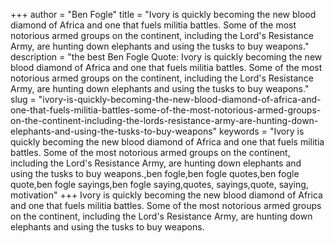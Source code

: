 +++
author = "Ben Fogle"
title = "Ivory is quickly becoming the new blood diamond of Africa and one that fuels militia battles. Some of the most notorious armed groups on the continent, including the Lord's Resistance Army, are hunting down elephants and using the tusks to buy weapons."
description = "the best Ben Fogle Quote: Ivory is quickly becoming the new blood diamond of Africa and one that fuels militia battles. Some of the most notorious armed groups on the continent, including the Lord's Resistance Army, are hunting down elephants and using the tusks to buy weapons."
slug = "ivory-is-quickly-becoming-the-new-blood-diamond-of-africa-and-one-that-fuels-militia-battles-some-of-the-most-notorious-armed-groups-on-the-continent-including-the-lords-resistance-army-are-hunting-down-elephants-and-using-the-tusks-to-buy-weapons"
keywords = "Ivory is quickly becoming the new blood diamond of Africa and one that fuels militia battles. Some of the most notorious armed groups on the continent, including the Lord's Resistance Army, are hunting down elephants and using the tusks to buy weapons.,ben fogle,ben fogle quotes,ben fogle quote,ben fogle sayings,ben fogle saying,quotes, sayings,quote, saying, motivation"
+++
Ivory is quickly becoming the new blood diamond of Africa and one that fuels militia battles. Some of the most notorious armed groups on the continent, including the Lord's Resistance Army, are hunting down elephants and using the tusks to buy weapons.
